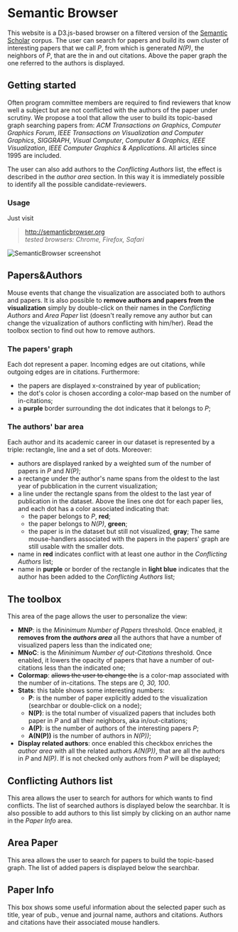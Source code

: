 # Semantic Browser
This website is a D3.js-based browser on a filtered version of the <a href="http://labs.semanticscholar.org/corpus/">Semantic
Scholar</a> corpus. The user can search for papers and build its own cluster of interesting papers that we call *P*, from which is 
generated *N(P)*, the neighbors of *P*, that are the in and out citations. Above the paper graph the one referred 
to the authors is displayed.

## Getting started
Often program committee members are required to find reviewers that know well a subject but are not conflicted with the 
authors of the paper under scrutiny. We propose a tool that allow the user to build its topic-based graph searching papers from:
*ACM Transactions on Graphics*, *Computer Graphics Forum*, *IEEE Transactions on Visualization and Computer Graphics*,  *SIGGRAPH*, *Visual Computer*, *Computer & Graphics*, *IEEE Visualization*, *IEEE Computer Graphics & Applications*.
All articles since 1995 are included.

The user can also add authors to the *Conflicting Authors* list, the effect is described in the *author area* section.
In this way it is immediately possible to identify all the possible candidate-reviewers.

### Usage
Just visit
> http://semanticbrowser.org <br>
> *tested browsers: Chrome, Firefox, Safari* 


![SemanticBrowser screenshot](https://raw.githubusercontent.com/hybrs/hybrs.github.io/master/images/Screenshot%20(5).png)


## Papers&Authors 
Mouse events that change the visualization are associated both to authors and papers. It is also possible to **remove authors and papers from the visualization** simply by double-click on their names in the *Conflicting Authors* and *Area Paper* list (doesn't really remove any author but can change the vizualization of authors conflicting with him/her). Read the toolbox section to find out
how to remove authors.

### The papers' graph
Each dot represent a paper. Incoming edges are out citations, while outgoing edges are in citations. 
Furthermore:
* the papers are displayed x-constrained by year of publication;
* the dot's color is chosen according a color-map based on the number of in-citations;
* a **purple** border surrounding the dot indicates that it belongs to *P*;

### The authors' bar area
Each author and its academic career in our dataset is represented by a triple: rectangle, line and a set of dots. Moreover: 
* authors are displayed ranked by a weighted sum of the number of papers in *P* and *N(P)*;
* a rectange under the author's name spans from the oldest to the last year of pubblication in the current visualization;
* a line under the rectangle spans from the oldest to the last year of publication in the dataset. Above the lines one dot for each paper lies, and each dot has a color associated indicating that:
  - the paper belongs to *P*, **red**;
  - the paper belongs to *N(P)*, **green**;
  - the paper is in the dataset but still not visualized, **gray**;
  The same mouse-handlers associated with the papers in the papers' graph are still usable with the smaller dots.
* name in **red** indicates conflict with at least one author in the *Conflicting Authors* list;
* name in **purple** or border of the rectangle in **light blue** indicates that the author has been added to the *Conflicting Authors* list;

## The toolbox
This area of the page allows the user to personalize the view:
* **MNP**: is the *Mininimum Number of Papers* threshold. Once enabled, it **removes from the *authors area*** all the authors that have a number of visualized papers less than the indicated one;
* **MNoC**: is the *Mininimum Number of out-Citations* threshold. Once enabled, it lowers the opacity of papers that have a number of out-citations less than the indicated one;
* **Colormap**: ~~allows the user to change the~~  is a color-map associated with the number of in-citations. The steps are *0, 30, 100*.
* **Stats**: this table shows some interesting numbers:
  - **P**: is the number of paper explicitly added to the visualization (searchbar or double-click on a node);
  - **N(P)**: is the total number of visualized papers that includes both paper in *P* and all their neighbors, aka in/out-citations;
  - **A(P)**: is the number of authors of the interesting papers *P*;
  - **A(N(P))** is the number of authors in *N(P))*;
* **Display related authors**: once enabled this checkbox enriches the *author area* with all the related authors *A(N(P))*, that are all the authors in *P* and *N(P)*. If is not checked only authors from *P* will be displayed;

## Conflicting Authors list
This area allows the user to search for authors for which wants to find conflicts. The list of searched authors is displayed below the searchbar. It is also possible to add authors to this list simply by clicking on an author name in the *Paper Info* area.

## Area Paper
This area allows the user to search for papers to build the topic-based graph. The list of added papers is displayed below the searchbar.

## Paper Info
This box shows some useful information about the selected paper such as title, year of pub., venue and journal name, authors and citations. Authors and citations have their associated mouse handlers.

